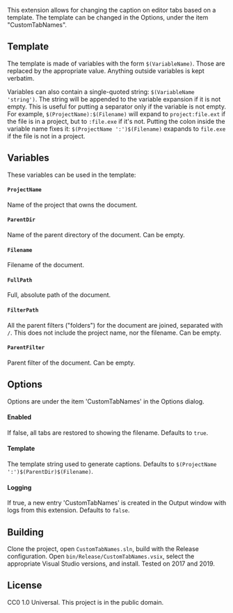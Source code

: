 This extension allows for changing the caption on editor tabs based on a template. The template can be changed in the Options, under the item "CustomTabNames".

## Template
The template is made of variables with the form `$(VariableName)`. Those are replaced by the appropriate value. Anything outside variables is kept verbatim.

Variables can also contain a single-quoted string: `$(VariableName 'string')`. The string will be appended to the variable expansion if it is not empty. This is useful for putting a separator only if the variable is not empty. For example, `$(ProjectName):$(Filename)` will expand to `project:file.ext` if the file is in a project, but to `:file.exe` if it's not. Putting the colon inside the variable name fixes it: `$(ProjectName ':')$(Filename)` exapands to `file.exe` if the file is not in a project.

## Variables
These variables can be used in the template:

#### `ProjectName`
Name of the project that owns the document.

#### `ParentDir`
Name of the parent directory of the document. Can be empty.

#### `Filename`
Filename of the document.

#### `FullPath`
Full, absolute path of the document.

#### `FilterPath`
All the parent filters ("folders") for the document are joined, separated with `/`. This does not include the project name, nor the filename. Can be empty.

#### `ParentFilter`
Parent filter of the document. Can be empty.

## Options
Options are under the item 'CustomTabNames' in the Options dialog.

#### Enabled
If false, all tabs are restored to showing the filename. Defaults to `true`.

#### Template
The template string used to generate captions. Defaults to `$(ProjectName ':')$(ParentDir)$(Filename)`.

#### Logging
If true, a new entry 'CustomTabNames' is created in the Output window with logs from this extension. Defaults to `false`.

## Building
Clone the project, open `CustomTabNames.sln`, build with the Release configuration. Open `bin/Release/CustomTabNames.vsix`, select the appropriate Visual Studio versions, and install. Tested on 2017 and 2019.

## License
CC0 1.0 Universal. This project is in the public domain.
